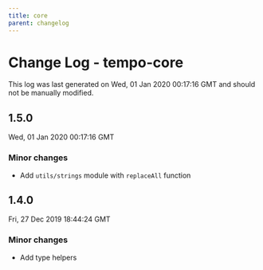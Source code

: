 ```yaml
---
title: core
parent: changelog
---
```

# Change Log - tempo-core

This log was last generated on Wed, 01 Jan 2020 00:17:16 GMT and should not be manually modified.

## 1.5.0
Wed, 01 Jan 2020 00:17:16 GMT

### Minor changes

- Add `utils/strings` module with `replaceAll` function

## 1.4.0
Fri, 27 Dec 2019 18:44:24 GMT

### Minor changes

- Add type helpers
